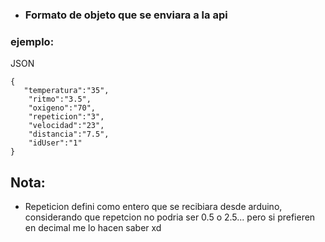 - ### Formato de objeto que se enviara a la api
### ejemplo:
JSON 
```JSONasJs
{
   "temperatura":"35",
    "ritmo":"3.5",
    "oxigeno":"70",
    "repeticion":"3",
    "velocidad":"23",
    "distancia":"7.5",
    "idUser":"1"
}
```

## Nota:
- Repeticion defini como entero que se recibiara desde arduino, considerando que repetcion no podria ser 0.5 o 2.5... pero si prefieren en decimal me lo hacen saber xd
